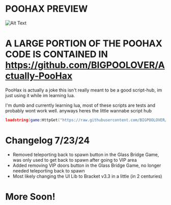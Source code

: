 # POOHAX PREVIEW
![Alt Text](https://github.com/hezzexx/Actually-PooHax/blob/main/ezgif-5-3ecb25d6a7.gif)
# A LARGE PORTION OF THE POOHAX CODE IS CONTAINED IN https://github.com/BIGPOOLOVER/Actually-PooHax
PooHax is actually a joke this isn't really meant to be a good script-hub, im just using it while im learning lua.

I'm dumb and currently learning lua, most of these scripts are tests and probably wont work well.
anyways heres the little wannabe script hub
```lua
loadstring(game:HttpGet("https://raw.githubusercontent.com/BIGPOOLOVER/PooHax/main/loader.lua",true))()
```
# Changelog 7/23/24
- Removed teleporting back to spawn button in the Glass Bridge Game, was only used to get back to spawn after going to VIP area
- Added removing VIP doors button in the Glass Bridge Game, no longer needed teleporting back to spawn
- Most likely changing the UI Lib to Bracket v3.3 in a little (in 2 centuries)
# More Soon!
